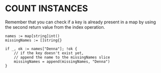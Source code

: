 # COUNT INSTANCES

Remember that you can check if a key is already present in a map by using the second return value from the index operation.

```
names := map[string]int()
missingNames := []string{}

if _, ok := names["Denna"]; !ok {
    // if the key doesn't exist yet,
    // append the name to the missingNames slice
    missingNames = append(missingNames, "Denna")
}
```
